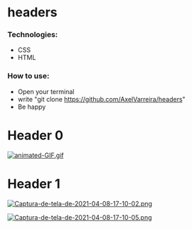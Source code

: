 # headers

<h3>Technologies:</h3>

- CSS
- HTML

<h3>How to use: </h3>

- Open your terminal
- write "git clone https://github.com/AxelVarreira/headers"
- Be happy

# Header 0
[![animated-GIF.gif](https://i.postimg.cc/3wBdB9mx/animated-GIF.gif)](https://postimg.cc/v14Y8r0J)

# Header 1

[![Captura-de-tela-de-2021-04-08-17-10-02.png](https://i.postimg.cc/R01qpZwT/Captura-de-tela-de-2021-04-08-17-10-02.png)](https://postimg.cc/NyMg5YJy)

[![Captura-de-tela-de-2021-04-08-17-10-05.png](https://i.postimg.cc/GpnHjyT2/Captura-de-tela-de-2021-04-08-17-10-05.png)](https://postimg.cc/4Ywffn5k)
